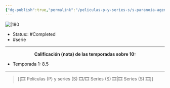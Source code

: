 ```yaml
---
{"dg-publish":true,"permalink":"/peliculas-p-y-series-s/s-paranoia-agent/"}
---
```



![|180](https://m.media-amazon.com/images/M/MV5BZmUxZTBmNDctZmY1MC00MjhiLThmZTItMjc0OTJiYTQ1Y2VlL2ltYWdlL2ltYWdlXkEyXkFqcGdeQXVyNTAyODkwOQ@@._V1_SX300.jpg)

- Status:: #Completed 
- #serie

---

**<center>Calificación (nota) de las temporadas sobre 10:</center>**

- Temporada 1: 8.5

---

> [[🎞️ Películas (P) y series (S) 🎞️/🎞️ Series (S) 🎞️\|🎞️ Series (S) 🎞️]]